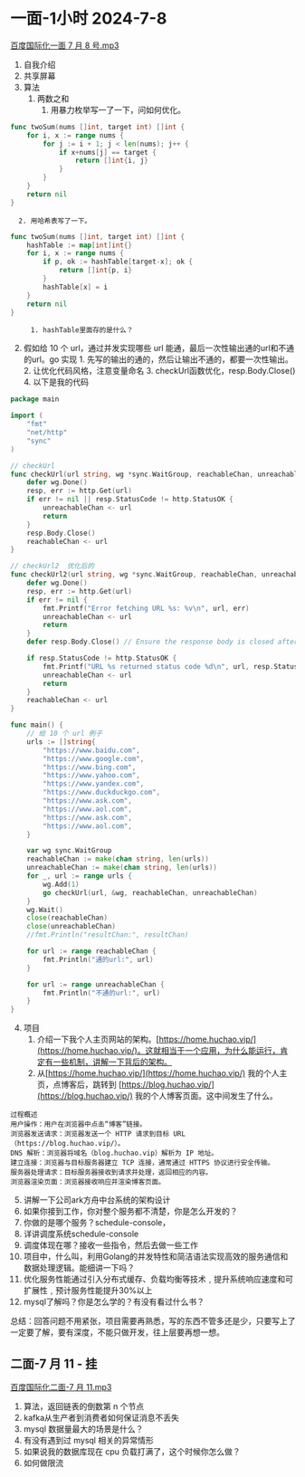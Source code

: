 # 一面-1小时 2024-7-8
[百度国际化一面 7 月 8 号.mp3](https://www.yuque.com/attachments/yuque/0/2024/mp3/22219483/1720443935858-be4fa77a-9429-4c68-aca3-9e07b567c4b4.mp3?_lake_card=%7B%22src%22%3A%22https%3A%2F%2Fwww.yuque.com%2Fattachments%2Fyuque%2F0%2F2024%2Fmp3%2F22219483%2F1720443935858-be4fa77a-9429-4c68-aca3-9e07b567c4b4.mp3%22%2C%22name%22%3A%22%E7%99%BE%E5%BA%A6%E5%9B%BD%E9%99%85%E5%8C%96%E4%B8%80%E9%9D%A2%207%20%E6%9C%88%208%20%E5%8F%B7.mp3%22%2C%22size%22%3A165345521%2C%22ext%22%3A%22mp3%22%2C%22source%22%3A%22%22%2C%22status%22%3A%22done%22%2C%22download%22%3Atrue%2C%22taskId%22%3A%22u0fcb3817-ba1e-4b93-8b52-cdea996d981%22%2C%22taskType%22%3A%22upload%22%2C%22type%22%3A%22audio%2Fmpeg%22%2C%22__spacing%22%3A%22both%22%2C%22mode%22%3A%22title%22%2C%22id%22%3A%22ue8a5123a%22%2C%22margin%22%3A%7B%22top%22%3Atrue%2C%22bottom%22%3Atrue%7D%2C%22card%22%3A%22file%22%7D)

1. 自我介绍
2. 共享屏幕
3. 算法
   1. 两数之和
      1. 用暴力枚举写一了一下，问如何优化。
```go
func twoSum(nums []int, target int) []int {
    for i, x := range nums {
        for j := i + 1; j < len(nums); j++ {
            if x+nums[j] == target {
                return []int{i, j}
            }
        }
    }
    return nil
}
```

      2. 用哈希表写了一下。 
```go
func twoSum(nums []int, target int) []int {
    hashTable := map[int]int{}
    for i, x := range nums {
        if p, ok := hashTable[target-x]; ok {
            return []int{p, i}
        }
        hashTable[x] = i
    }
    return nil
}
```

         1. hashTable里面存的是什么？
   2.  假如给 10 个 url，通过并发实现哪些 url 能通，最后一次性输出通的url和不通的url。go 实现
      1. 先写的输出的通的，然后让输出不通的，都要一次性输出。
      2. 让优化代码风格，注意变量命名
      3. checkUrl函数优化，resp.Body.Close()
      4. 以下是我的代码
```go
package main

import (
	"fmt"
	"net/http"
	"sync"
)

// checkUrl
func checkUrl(url string, wg *sync.WaitGroup, reachableChan, unreachableChan chan<- string) {
	defer wg.Done()
	resp, err := http.Get(url)
	if err != nil || resp.StatusCode != http.StatusOK {
		unreachableChan <- url
		return
	}
	resp.Body.Close()
	reachableChan <- url
}

// checkUrl2  优化后的
func checkUrl2(url string, wg *sync.WaitGroup, reachableChan, unreachableChan chan<- string) {
	defer wg.Done()
	resp, err := http.Get(url)
	if err != nil {
		fmt.Printf("Error fetching URL %s: %v\n", url, err)
		unreachableChan <- url
		return
	}
	defer resp.Body.Close() // Ensure the response body is closed after all operations

	if resp.StatusCode != http.StatusOK {
		fmt.Printf("URL %s returned status code %d\n", url, resp.StatusCode)
		unreachableChan <- url
		return
	}
	reachableChan <- url
}

func main() {
	// 给 10 个 url 例子
	urls := []string{
		"https://www.baidu.com",
		"https://www.google.com",
		"https://www.bing.com",
		"https://www.yahoo.com",
		"https://www.yandex.com",
		"https://www.duckduckgo.com",
		"https://www.ask.com",
		"https://www.aol.com",
		"https://www.ask.com",
		"https://www.aol.com",
	}

	var wg sync.WaitGroup
	reachableChan := make(chan string, len(urls))
	unreachableChan := make(chan string, len(urls))
	for _, url := range urls {
		wg.Add(1)
		go checkUrl(url, &wg, reachableChan, unreachableChan)
	}
	wg.Wait()
	close(reachableChan)
	close(unreachableChan)
	//fmt.Println("resultChan:", resultChan)

	for url := range reachableChan {
		fmt.Println("通的url:", url)
	}

	for url := range unreachableChan {
		fmt.Println("不通的url:", url)
	}
}

```

4. 项目
   1. 介绍一下我个人主页网站的架构。[https://home.huchao.vip/](https://home.huchao.vip/)。这就相当于一个应用，为什么能运行，肯定有一些机制，讲解一下背后的架构。
   2. 从[https://home.huchao.vip/](https://home.huchao.vip/) 我的个人主页，点博客后，跳转到 [https://blog.huchao.vip/](https://blog.huchao.vip/) 我的个人博客页面。这中间发生了什么。
```
过程概述
用户操作：用户在浏览器中点击“博客”链接。
浏览器发送请求：浏览器发送一个 HTTP 请求到目标 URL（https://blog.huchao.vip/）。
DNS 解析：浏览器将域名（blog.huchao.vip）解析为 IP 地址。
建立连接：浏览器与目标服务器建立 TCP 连接，通常通过 HTTPS 协议进行安全传输。
服务器处理请求：目标服务器接收到请求并处理，返回相应的内容。
浏览器渲染页面：浏览器接收响应并渲染博客页面。
```

5.   讲解一下公司ark方舟中台系统的架构设计
   1. 如果你接到工作，你对整个服务都不清楚，你是怎么开发的？
   2. 你做的是哪个服务？schedule-console，
   3. 详讲调度系统schedule-console
   4. 调度体现在哪？接收一些指令，然后去做一些工作
6.  项目中，什么叫，利用Golang的并发特性和简洁语法实现高效的服务通信和数据处理逻辑。能细讲一下吗？
7. 优化服务性能通过引入分布式缓存、负载均衡等技术﹐提升系统响应速度和可扩展性﹐预计服务性能提升30%以上  
8. mysql了解吗？你是怎么学的？有没有看过什么书？

总结：回答问题不用紧张，项目需要再熟悉，写的东西不管多还是少，只要写上了一定要了解，要有深度，不能只做开发，往上层要再想一想。

## 二面-7 月 11 - 挂
[百度国际化二面-7 月 11.mp3](https://www.yuque.com/attachments/yuque/0/2024/mp3/22219483/1720670703613-e99f9352-a249-4d8a-bbc9-8f3e40bcc899.mp3?_lake_card=%7B%22src%22%3A%22https%3A%2F%2Fwww.yuque.com%2Fattachments%2Fyuque%2F0%2F2024%2Fmp3%2F22219483%2F1720670703613-e99f9352-a249-4d8a-bbc9-8f3e40bcc899.mp3%22%2C%22name%22%3A%22%E7%99%BE%E5%BA%A6%E5%9B%BD%E9%99%85%E5%8C%96%E4%BA%8C%E9%9D%A2-7%20%E6%9C%88%2011.mp3%22%2C%22size%22%3A70603537%2C%22ext%22%3A%22mp3%22%2C%22source%22%3A%22%22%2C%22status%22%3A%22done%22%2C%22download%22%3Atrue%2C%22taskId%22%3A%22u2f09d585-d88a-4b91-981c-61177f638be%22%2C%22taskType%22%3A%22upload%22%2C%22type%22%3A%22audio%2Fmpeg%22%2C%22__spacing%22%3A%22both%22%2C%22id%22%3A%22ub44d6184%22%2C%22margin%22%3A%7B%22top%22%3Atrue%2C%22bottom%22%3Atrue%7D%2C%22card%22%3A%22file%22%7D)

1. 算法，返回链表的倒数第 n 个节点
2. kafka从生产者到消费者如何保证消息不丢失
3. mysql 数据量最大的场景是什么？
4. 有没有遇到过 mysql 相关的异常情形
5. 如果说我的数据库现在 cpu 负载打满了，这个时候你怎么做？
6. 如何做限流
